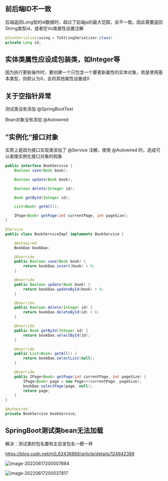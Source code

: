 ## 前后端ID不一致

后端返回Long型的id数据时，超过了前端js的最大范围，会不一致。因此需要返回String类型id，或者在Vo类属性设置注解

```java
@JsonSerialize(using = ToStringSerializer.class)
private Long id;
```

## 实体类属性应设成包装类，如Integer等

因为执行更新操作时，要创建一个只包含一个要更新属性的实体对象，若是使用基本类型，则默认为0，会将其他属性设置成0

## 关于空指针异常

测试类没有添加 @SpringBootTest

Bean对象没有添加 @Autowired

## ”实例化“接口对象

实质上是因为接口实现类添加了 @Service 注解，使用 @Autowired 时，造成可以直接实例化接口对象的假象

```java
public interface BookService {
    Boolean save(Book book);

    Boolean update(Book book);

    Boolean delete(Integer id);

    Book getById(Integer id);

    List<Book> getAll();

    IPage<Book> getPage(int currentPage, int pageSize);
}
```

```java
@Service
public class BookServiceImpl implements BookService {

    @Autowired
    BookDao bookDao;

    @Override
    public Boolean save(Book book) {
        return bookDao.insert(book) > 0;
    }

    @Override
    public Boolean update(Book book) {
        return bookDao.updateById(book) > 0;
    }

    @Override
    public Boolean delete(Integer id) {
        return bookDao.deleteById(id) > 0;
    }

    @Override
    public Book getById(Integer id) {
        return bookDao.selectById(id);
    }

    @Override
    public List<Book> getAll() {
        return bookDao.selectList(null);
    }

    @Override
    public IPage<Book> getPage(int currentPage, int pageSize) {
        IPage<Book> page = new Page<>(currentPage, pageSize);
        bookDao.selectPage(page, null);
        return page;
    }
}
```

```java
@Autowired
private BookService bookService;
```

## SpringBoot测试类bean无法加载

解决：测试类的包名要和主目录包名一模一样

https://blog.csdn.net/m0_62436868/article/details/124842389

![image-20220617200507884](C:\Users\98449\AppData\Roaming\Typora\typora-user-images\image-20220617200507884.png)

![image-20220617200537817](C:\Users\98449\AppData\Roaming\Typora\typora-user-images\image-20220617200537817.png)

